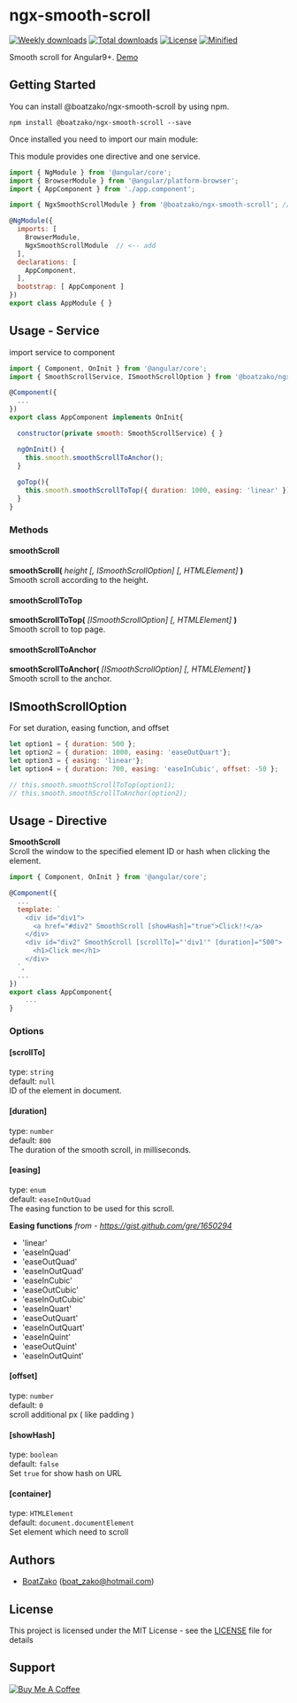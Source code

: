 # ngx-smooth-scroll

[![Weekly downloads](https://badgen.net/npm/dw/@boatzako/ngx-smooth-scroll)](https://badgen.net/npm/dw/@boatzako/ngx-smooth-scroll)
[![Total downloads](https://badgen.net/npm/dt/@boatzako/ngx-smooth-scroll)](https://badgen.net/npm/dt/@boatzako/ngx-smooth-scroll)
[![License](https://badgen.net/npm/license/@boatzako/ngx-smooth-scroll)](https://badgen.net/npm/license/@boatzako/ngx-smooth-scroll)
[![Minified](https://badgen.net/bundlephobia/min/@boatzako/ngx-smooth-scroll)](https://badgen.net/bundlephobia/min/@boatzako/ngx-smooth-scroll)

Smooth scroll for Angular9+. [Demo](https://stackblitz.com/edit/boatzako-ngx-smooth-scroll-demo)

## Getting Started

You can install @boatzako/ngx-smooth-scroll by using npm.

```
npm install @boatzako/ngx-smooth-scroll --save
```
Once installed you need to import our main module:

This module provides one directive and one service.

```js
import { NgModule } from '@angular/core';
import { BrowserModule } from '@angular/platform-browser';
import { AppComponent } from './app.component';

import { NgxSmoothScrollModule } from '@boatzako/ngx-smooth-scroll'; // <-- add

@NgModule({
  imports: [
    BrowserModule, 
    NgxSmoothScrollModule  // <-- add
  ],
  declarations: [ 
    AppComponent,
  ],
  bootstrap: [ AppComponent ]
})
export class AppModule { }

```


## Usage - Service

import service to component
```js
import { Component, OnInit } from '@angular/core';
import { SmoothScrollService, ISmoothScrollOption } from '@boatzako/ngx-smooth-scroll';

@Component({
  ...
})
export class AppComponent implements OnInit{

  constructor(private smooth: SmoothScrollService) { }

  ngOnInit() {
    this.smooth.smoothScrollToAnchor();
  }
  
  goTop(){
    this.smooth.smoothScrollToTop({ duration: 1000, easing: 'linear' });
  }
}
```
### Methods
#### smoothScroll
**smoothScroll(** *height [, ISmoothScrollOption] [, HTMLElement]* **)**\
Smooth scroll according to the height.

#### smoothScrollToTop
**smoothScrollToTop(** *[ISmoothScrollOption] [, HTMLElement]* **)**\
Smooth scroll to top page.

#### smoothScrollToAnchor
**smoothScrollToAnchor(** *[ISmoothScrollOption] [, HTMLElement]* **)**\
Smooth scroll to the anchor.

## ISmoothScrollOption
For set duration, easing function, and offset
```js
let option1 = { duration: 500 };
let option2 = { duration: 1000, easing: 'easeOutQuart'};
let option3 = { easing: 'linear'};
let option4 = { duration: 700, easing: 'easeInCubic', offset: -50 };

// this.smooth.smoothScrollToTop(option1);
// this.smooth.smoothScrollToAnchor(option2);
```

## Usage - Directive

**SmoothScroll**\
Scroll the window to the specified element ID or hash when clicking the element.

```js
import { Component, OnInit } from '@angular/core';

@Component({  
  ...
  template: `
    <div id="div1">
      <a href="#div2" SmoothScroll [showHash]="true">Click!!</a>
    </div>
    <div id="div2" SmoothScroll [scrollTo]="'div1'" [duration]="500">
      <h1>Click me</h1>
    </div>
  `,
  ...
})
export class AppComponent{
	...
}

```

### Options
#### [scrollTo]
type: `string`\
default: `null`\
ID of the element in document.

#### [duration]
type: `number`\
default: `800`\
The duration of the smooth scroll, in milliseconds.

#### [easing]
type: `enum`\
default: `easeInOutQuad`\
The easing function to be used for this scroll.

**Easing functions** *from - <https://gist.github.com/gre/1650294>*
 * 'linear'
 * 'easeInQuad'
 * 'easeOutQuad'
 * 'easeInOutQuad'
 * 'easeInCubic'
 * 'easeOutCubic'
 * 'easeInOutCubic'
 * 'easeInQuart'
 * 'easeOutQuart'
 * 'easeInOutQuart'
 * 'easeInQuint'
 * 'easeOutQuint'
 * 'easeInOutQuint'

#### [offset]
type: `number`\
default: `0`\
scroll additional px ( like padding )

#### [showHash]
type: `boolean`\
default: `false`\
Set `true` for show hash on URL

#### [container]
type: `HTMLElement`\
default: `document.documentElement`\
Set element which need to scroll

## Authors
* [BoatZako](https://github.com/BoatZako/) (boat_zako@hotmail.com)

## License
This project is licensed under the MIT License - see the [LICENSE](LICENSE) file for details

## Support
<a href="https://www.buymeacoffee.com/boatzako" target="_blank"><img src="https://www.buymeacoffee.com/assets/img/custom_images/orange_img.png" alt="Buy Me A Coffee" ></a>